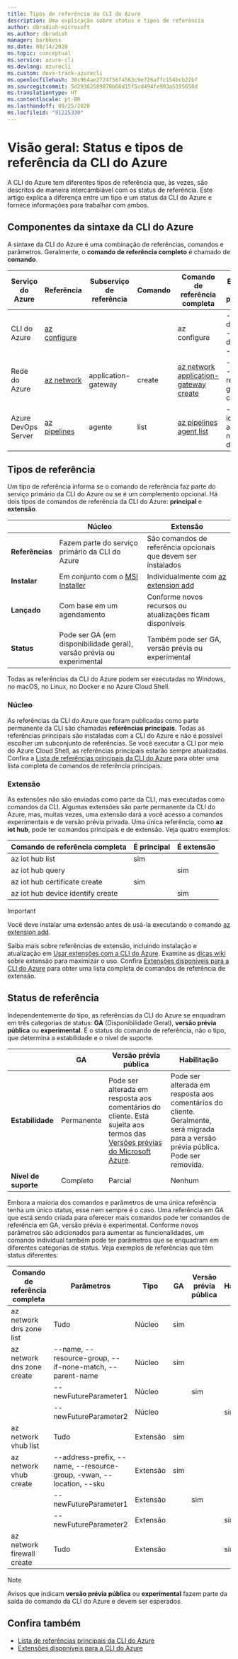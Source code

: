 ```yaml
---
title: Tipos de referência da CLI do Azure
description: Uma explicação sobre status e tipos de referência
author: dbradish-microsoft
ms.author: dbradish
manager: barbkess
ms.date: 08/14/2020
ms.topic: conceptual
ms.service: azure-cli
ms.devlang: azurecli
ms.custom: devx-track-azurecli
ms.openlocfilehash: 30c964ae2724f56f4563c9e726affc154bcb22bf
ms.sourcegitcommit: 5d29362589078b66d15f5cd494fe903a5195658d
ms.translationtype: HT
ms.contentlocale: pt-BR
ms.lasthandoff: 09/25/2020
ms.locfileid: "91225330"
---
```

# <a name="overview-azure-cli-reference-types-and-status"></a>Visão geral: Status e tipos de referência da CLI do Azure

A CLI do Azure tem diferentes tipos de referência que, às vezes, são descritos de maneira intercambiável com os status de referência.  Este artigo explica a diferença entre um tipo e um status da CLI do Azure e fornece informações para trabalhar com ambos.

## <a name="azure-cli-syntax-components"></a>Componentes da sintaxe da CLI do Azure

A sintaxe da CLI do Azure é uma combinação de referências, comandos e parâmetros.  Geralmente, o **comando de referência completo** é chamado de **comando**.

| Serviço do Azure | Referência | Subserviço de referência | Comando | Comando de referência completa | Exemplos de parâmetro
|-|-|-|-|-|-|
| CLI do Azure | [az configure](/cli/azure/reference-index#az-configure) | | | az configure | --defaults, --list-default, --scope
| Rede do Azure | [az network](/cli/azure/network) | application-gateway | create | [az network application-gateway create](/cli/azure/network/application-gateway#az-network-application-gateway-create) | --name, --resource-group, --capacity
| Azure DevOps Server | [az pipelines](/cli/azure/pipelines) | agente | list | [az pipelines agent list](/cli/azure/pipelines/agent) | --pool-id, --agent-name, --demands

## <a name="reference-types"></a>Tipos de referência

Um tipo de referência informa se o comando de referência faz parte do serviço primário da CLI do Azure ou se é um complemento opcional.  Há dois tipos de comandos de referência da CLI do Azure: **principal** e **extensão**.

|         | Núcleo  | Extensão
|-|-|-|
| **Referências** | Fazem parte do serviço primário da CLI do Azure | São comandos de referência opcionais que devem ser instalados
| **Instalar** | Em conjunto com o [MSI Installer]() | Individualmente com [az extension add]()|
| **Lançado** | Com base em um agendamento | Conforme novos recursos ou atualizações ficam disponíveis
| **Status** | Pode ser GA (em disponibilidade geral), versão prévia ou experimental | Também pode ser GA, versão prévia ou experimental

Todas as referências da CLI do Azure podem ser executadas no Windows, no macOS, no Linux, no Docker e no Azure Cloud Shell.

### <a name="core"></a>Núcleo

As referências da CLI do Azure que foram publicadas como parte permanente da CLI são chamadas **referências principais**.  Todas as referências principais são instaladas com a CLI do Azure e não é possível escolher um subconjunto de referências.  Se você executar a CLI por meio do Azure Cloud Shell, as referências principais estarão sempre atualizadas.  Confira a [Lista de referências principais da CLI do Azure](/cli/azure/reference-index) para obter uma lista completa de comandos de referência principais.

### <a name="extension"></a>Extensão

As extensões não são enviadas como parte da CLI, mas executadas como comandos da CLI.  Algumas extensões são parte permanente da CLI do Azure, mas, muitas vezes, uma extensão dará a você acesso a comandos experimentais e de versão prévia privada.  Uma única referência, como **az iot hub**, pode ter comandos principais e de extensão.  Veja quatro exemplos:

| Comando de referência completa | É principal | É extensão
|-|-|-|
| az iot hub list | sim |
| az iot hub query | | sim
| az iot hub certificate create | sim |
| az iot hub device identify create | | sim

> [!IMPORTANT]
> Você deve instalar uma extensão antes de usá-la executando o comando [az extension add](/cli/azure/extension#az-extension-add).

Saiba mais sobre referências de extensão, incluindo instalação e atualização em [Usar extensões com a CLI do Azure](azure-cli-extensions-overview.md).  Examine as [dicas wiki](https://github.com/Azure/azure-network-cli-extension/wiki/Tips) sobre extensão para maximizar o uso.  Confira [Extensões disponíveis para a CLI do Azure](azure-cli-extensions-list.md) para obter uma lista completa de comandos de referência de extensão.

## <a name="reference-status"></a>Status de referência

Independentemente do tipo, as referências da CLI do Azure se enquadram em três categorias de status: **GA** (Disponibilidade Geral), **versão prévia pública** ou **experimental**.  É o status do comando de referência, não o tipo, que determina a estabilidade e o nível de suporte.

| | GA  | Versão prévia pública | Habilitação
|-|-|-|-|
| **Estabilidade** | Permanente | Pode ser alterada em resposta aos comentários do cliente.  Está sujeita aos termos das [Versões prévias do Microsoft Azure](/support/legal/preview-supplemental-terms/). | Pode ser alterada em resposta aos comentários do cliente.  Geralmente, será migrada para a versão prévia pública.  Pode ser removida.
| **Nível de suporte** | Completo | Parcial | Nenhum

Embora a maioria dos comandos e parâmetros de uma única referência tenha um único status, esse nem sempre é o caso.  Uma referência em GA que está sendo criada para oferecer mais comandos pode ter comandos de referência em GA, versão prévia e experimental. Conforme novos parâmetros são adicionados para aumentar as funcionalidades, um comando individual também pode ter parâmetros que se enquadram em diferentes categorias de status.  Veja exemplos de referências que têm status diferentes:

| Comando de referência completa | Parâmetros | Tipo | GA | Versão prévia pública | Habilitação
|-|-|-|-|-|-|
| az network dns zone list | Tudo | Núcleo | sim |
| az network dns zone create | --name, --resource-group, --if-none-match, --parent-name | Núcleo | sim |
|  | --newFutureParameter1 | Núcleo | | sim
|  | --newFutureParameter2 | Núcleo | | | sim
| az network vhub list | Tudo |Extensão | sim
| az network vhub create | --address-prefix, --name, --resource-group, -vwan, --location, --sku |Extensão | sim
|  | --newFutureParameter1 |Extensão | | sim
|  | --newFutureParameter2|Extensão | | | sim
| az network firewall create | Tudo | Extensão | | | sim

> [!NOTE]
> Avisos que indicam **versão prévia pública** ou **experimental** fazem parte da saída do comando da CLI do Azure e devem ser esperados.

## <a name="see-also"></a>Confira também

- [Lista de referências principais da CLI do Azure](/cli/azure/reference-index)
- [Extensões disponíveis para a CLI do Azure](azure-cli-extensions-list.md)